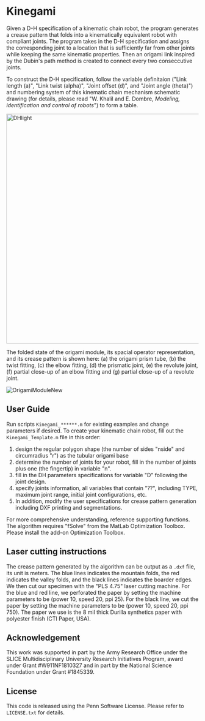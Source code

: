 # Kinegami
Given a D-H specification of a kinematic chain robot, the program generates a crease pattern that folds into a kinematically equivalent robot with compliant joints. The program takes in the D-H specification and assigns the corresponding joint to a location that is sufficiently far from other joints while keeping the same kinematic properties. Then an origami link inspired by the Dubin's path method is created to connect every two conseccutive joints. 

To construct the D-H specification, follow the variable definitaion ("Link length (a)", "Link twist (alpha)", "Joint offset (d)", and "Joint angle (theta)") and numbering system of this kinematic chain mechanism schematic drawing (for details, please read "W. Khalil and E. Dombre, *Modeling, identification and control of robots*") to form a table.

<!-- ![DH](https://user-images.githubusercontent.com/50150425/161108095-26ed20c8-596d-4ba4-a642-271e6f2d4c32.png) -->
<!-- ![DHlight](https://user-images.githubusercontent.com/50150425/161122307-ad8ce29e-18ea-4b91-883e-ca186c5232fc.png) -->
<img src="https://user-images.githubusercontent.com/50150425/161122307-ad8ce29e-18ea-4b91-883e-ca186c5232fc.png" alt="DHlight" width="600"/>

The folded state of the origami module, its spacial operator representation, and its crease pattern is shown here: (a) the origami prism tube, (b) the twist fitting, (c) the elbow fitting, (d) the prismatic joint, (e) the revolute joint, (f) partial close-up of an elbow fitting and (g) partial close-up of a revolute joint.

![OrigamiModuleNew](https://user-images.githubusercontent.com/50150425/161108362-0ee75174-3fda-47f5-8d4d-f7433aadc7c7.png)


## User Guide
Run scripts `Kinegami_******.m` for existing examples and change parameters if desired. 
To create your kinematic chain robot, fill out the `Kinegami_Template.m` file in this order:
1. design the regular polygon shape (the number of sides "nside" and circumradius "r") as the tubular origami base
2. determine the number of joints for your robot, fill in the number of joints plus one (the fingertip) in variable "n".
3. fill in the DH parameters specifications for variable "D" following the joint design.
4. specify joints information, all variables that contain "??", including TYPE, maximum joint range, initial joint configurations, etc.
5. In addition, modify the user specifications for crease pattern generation including DXF printing and segmentations.

For more comprehensive understanding, reference supporting functions. The algorithm requires "fSolve" from the MatLab Optimization Toolbox. Please install the add-on Optimization Toolbox.

## Laser cutting instructions
The crease pattern generated by the algorithm can be output as a `.dxf` file, its unit is meters.
The blue lines indicates the mountain folds, the red indicates the valley folds, and the black lines indicates the boarder edges.
We then cut our specimen with the "PLS 4.75" laser cutting machine.
For the blue and red line, we perforated the paper by setting the machine parameters to be (power 10, speed 20, ppi 25).
For the black line, we cut the paper by setting the machine parameters to be (power 10, speed 20, ppi 750).
The paper we use is the 8 mil thick Durilla synthetics paper with polyester finish (CTI Paper, USA).

<!-- ## Updates:
7/5/2021:
Edited `JointAssignment.m` to include correct value of rs for Prismatic Joints.
Edited `Kinegami.m` to support plotting for Proximal and Distal Frames. Added new function frameplot.m for frame plotting. Changed manner in which figures are closed in papercut files. -->

## Acknowledgement
This work was supported in part by the Army Research Office under the SLICE Multidisciplinary University Research Initiatives Program, award under Grant \#W911NF1810327 and in part by the National Science Foundation under Grant \#1845339.

## License
This code is released using the Penn Software License. Please refer to `LICENSE.txt` for details.
